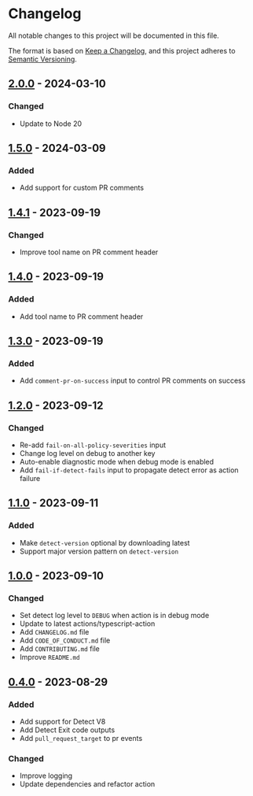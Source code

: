 # Changelog

All notable changes to this project will be documented in this file.

The format is based on [Keep a Changelog](https://keepachangelog.com/en/1.0.0/),
and this project adheres to [Semantic Versioning](https://semver.org/spec/v2.0.0.html).

## [2.0.0] - 2024-03-10

### Changed

- Update to Node 20

## [1.5.0] - 2024-03-09

### Added

- Add support for custom PR comments

## [1.4.1] - 2023-09-19

### Changed

- Improve tool name on PR comment header

## [1.4.0] - 2023-09-19

### Added

- Add tool name to PR comment header

## [1.3.0] - 2023-09-19

### Added

- Add `comment-pr-on-success` input to control PR comments on success

## [1.2.0] - 2023-09-12

### Changed

- Re-add `fail-on-all-policy-severities` input
- Change log level on debug to another key
- Auto-enable diagnostic mode when debug mode is enabled
- Add `fail-if-detect-fails` input to propagate detect error as action failure

## [1.1.0] - 2023-09-11

### Added

- Make `detect-version` optional by downloading latest
- Support major version pattern on `detect-version`

## [1.0.0] - 2023-09-10

### Changed

- Set detect log level to `DEBUG` when action is in debug mode
- Update to latest actions/typescript-action
- Add `CHANGELOG.md` file
- Add `CODE_OF_CONDUCT.md` file
- Add `CONTRIBUTING.md` file
- Improve `README.md`

## [0.4.0] - 2023-08-29

### Added

- Add support for Detect V8
- Add Detect Exit code outputs
- Add `pull_request_target` to pr events

### Changed

- Improve logging
- Update dependencies and refactor action

[2.0.0]: https://github.com/tvcsantos/detect-action/compare/v1.5.0...v2.0.0
[1.5.0]: https://github.com/tvcsantos/detect-action/compare/v1.4.1...v1.5.0
[1.4.1]: https://github.com/tvcsantos/detect-action/compare/v1.4.0...v1.4.1
[1.4.0]: https://github.com/tvcsantos/detect-action/compare/v1.3.0...v1.4.0
[1.3.0]: https://github.com/tvcsantos/detect-action/compare/v1.2.0...v1.3.0
[1.2.0]: https://github.com/tvcsantos/detect-action/compare/v1.1.0...v1.2.0
[1.1.0]: https://github.com/tvcsantos/detect-action/compare/v1.0.0...v1.1.0
[1.0.0]: https://github.com/tvcsantos/detect-action/compare/v0.4.0...v1.0.0
[0.4.0]: https://github.com/tvcsantos/detect-action/releases/tag/v0.4.0
